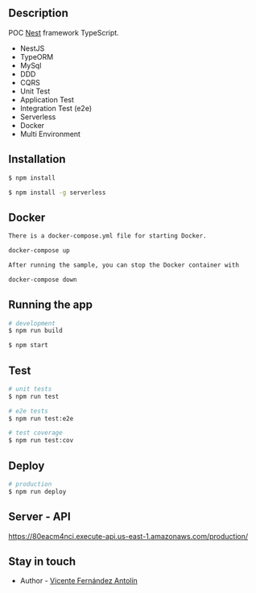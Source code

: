 ## Description

POC [Nest](https://github.com/nestjs/nest) framework TypeScript.

- NestJS
- TypeORM
- MySql
- DDD
- CQRS
- Unit Test
- Application Test
- Integration Test (e2e)
- Serverless
- Docker
- Multi Environment

## Installation

```bash
$ npm install

$ npm install -g serverless
```

## Docker

```bash
There is a docker-compose.yml file for starting Docker.

docker-compose up

After running the sample, you can stop the Docker container with

docker-compose down
```

## Running the app

```bash
# development
$ npm run build

$ npm start
```

## Test

```bash
# unit tests
$ npm run test

# e2e tests
$ npm run test:e2e

# test coverage
$ npm run test:cov
```

## Deploy

```bash
# production
$ npm run deploy
```

## Server - API

https://80eacm4nci.execute-api.us-east-1.amazonaws.com/production/

## Stay in touch

- Author - [Vicente Fernández Antolín](https://www.linkedin.com/in/vicentefernandezantolin/)
